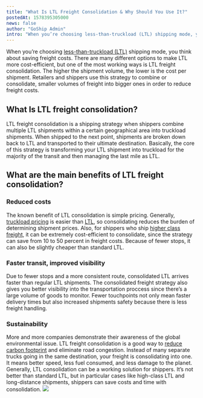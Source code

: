 ```yaml
---
title: "What Is LTL Freight Consolidation & Why Should You Use It?"
postedAt: 1578395305000
news: false
author: "GoShip Admin"
intro: "When you’re choosing less-than-truckload (LTL) shipping mode, you think about saving freight costs. There are many different options to make LTL more cost-efficient, but one of the most working ways is LTL freight consolidation. The higher the shipment volume, the lower is the cost per shipment. Retailers and shippers use this strategy to combine or consolidate, smaller volumes of freight into bigger ones in order to reduce freight costs. \n\nWhat Is LTL freight consolidation?\n-\n\nLTL freight consolidation is "
---
```

When you’re choosing [less-than-truckload (LTL)](https://www.goship.com/shipping-services/ltl-freight-shipping/) shipping mode, you think about saving freight costs. There are many different options to make LTL more cost-efficient, but one of the most working ways is LTL freight consolidation. The higher the shipment volume, the lower is the cost per shipment. Retailers and shippers use this strategy to combine or consolidate, smaller volumes of freight into bigger ones in order to reduce freight costs.

What Is LTL freight consolidation?
----------------------------------

LTL freight consolidation is a shipping strategy when shippers combine multiple LTL shipments within a certain geographical area into truckload shipments. When shipped to the next point, shipments are broken down back to LTL and transported to their ultimate destination. Basically, the core of this strategy is transforming your LTL shipment into truckload for the majority of the transit and then managing the last mile as LTL.

What are the main benefits of LTL freight consolidation?
--------------------------------------------------------

### Reduced costs

The known benefit of LTL consolidation is simple pricing. Generally, [truckload pricing](https://www.goship.com/blog/how-are-truckload-freight-rates-calculated/) is easier than [LTL](https://www.goship.com/blog/factors-determine-ltl-shipping-rates/), so consolidating reduces the burden of determining shipment prices. Also, for shippers who ship [higher class freight](http://www.nmfta.org/pages/nmfc), it can be extremely cost-efficient to consolidate, since the strategy can save from 10 to 50 percent in freight costs. Because of fewer stops, it can also be slightly cheaper than standard LTL.

### Faster transit, improved visibility

Due to fewer stops and a more consistent route, consolidated LTL arrives faster than regular LTL shipments. The consolidated freight strategy also gives you better visibility into the transportation proccess since there’s a large volume of goods to monitor. Fewer touchpoints not only mean faster delivery times but also increased shipments safety because there is less freight handling.

### Sustainability

More and more companies demonstrate their awareness of the global environmental issue. LTL freight consolidation is a good way to [reduce carbon footprint](https://www.goship.com/blog/how-shippers-can-support-green-shipping/) and eliminate road congestion. Instead of many separate trucks going in the same destination, your freight is consolidating into one. It means better speed, less fuel consumed, and less damage to the planet. Generally, LTL consolidation can be a working solution for shippers. It’s not better than standard LTL, but in particular cases like high-class LTL and long-distance shipments, shippers can save costs and time with consolidation. [![](https://www.goship.com/wp-content/uploads/2021/02/1ace89b4-fe28-40ff-a2a7-4cddc60fc9ec.png)](https://www.goship.com/)
